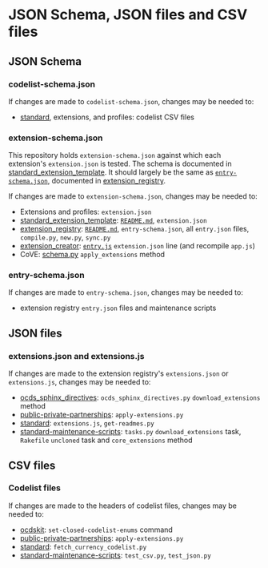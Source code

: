 # JSON Schema, JSON files and CSV files

## JSON Schema

### codelist-schema.json

If changes are made to `codelist-schema.json`, changes may be needed to:

* [standard](https://github.com/open-contracting/standard), extensions, and profiles: codelist CSV files

### extension-schema.json

This repository holds `extension-schema.json` against which each extension's `extension.json` is tested. The schema is documented in [standard_extension_template](https://github.com/open-contracting/standard_extension_template#extensionjson). It should largely be the same as [`entry-schema.json`](https://github.com/open-contracting/extension_registry/blob/master/entry-schema.json), documented in [extension_registry](https://github.com/open-contracting/extension_registry#entryjson).

If changes are made to `extension-schema.json`, changes may be needed to:

* Extensions and profiles: `extension.json`
* [standard_extension_template](https://github.com/open-contracting/standard_extension_template): [`README.md`](https://github.com/open-contracting/standard_extension_template#extensionjson), `extension.json`
* [extension_registry](https://github.com/open-contracting/extension_registry): [`README.md`](https://github.com/open-contracting/extension_registry#entryjson), `entry-schema.json`, all `entry.json` files, `compile.py`, `new.py`, `sync.py`
* [extension_creator](https://github.com/open-contracting/extension_creator): [`entry.js`](https://github.com/open-contracting/extension_creator/blob/gh-pages/entry.js#L125) `extension.json` line (and recompile `app.js`)
* CoVE: [schema.py](https://github.com/OpenDataServices/cove/blob/master/cove_ocds/lib/schema.py#L116) `apply_extensions` method

### entry-schema.json

If changes are made to `entry-schema.json`, changes may be needed to:

* extension registry `entry.json` files and maintenance scripts

## JSON files

### extensions.json and extensions.js

If changes are made to the extension registry's `extensions.json` or `extensions.js`, changes may be needed to:

* [ocds_sphinx_directives](https://github.com/open-contracting/ocds_sphinx_directives): `ocds_sphinx_directives.py` `download_extensions` method
* [public-private-partnerships](https://github.com/open-contracting/public-private-partnerships): `apply-extensions.py`
* [standard](https://github.com/open-contracting/standard): `extensions.js`, `get-readmes.py`
* [standard-maintenance-scripts](https://github.com/open-contracting/standard-maintenance-scripts): `tasks.py` `download_extensions` task, `Rakefile` `uncloned` task and `core_extensions` method

## CSV files

### Codelist files

If changes are made to the headers of codelist files, changes may be needed to:

* [ocdskit](https://github.com/open-contracting/ocdskit): `set-closed-codelist-enums` command
* [public-private-partnerships](https://github.com/open-contracting/public-private-partnerships): `apply-extensions.py`
* [standard](https://github.com/open-contracting/standard): `fetch_currency_codelist.py`
* [standard-maintenance-scripts](https://github.com/open-contracting/standard-maintenance-scripts): `test_csv.py`, `test_json.py`
